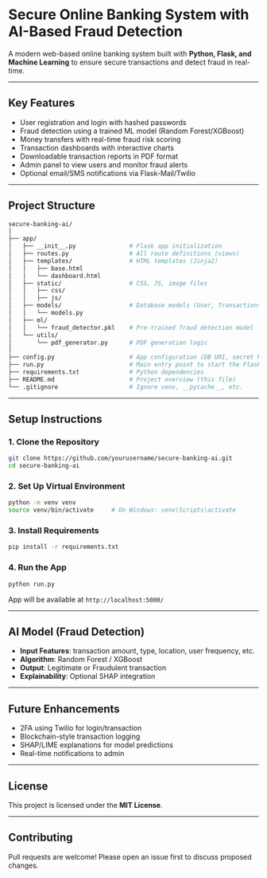 # Secure Online Banking System with AI-Based Fraud Detection

A modern web-based online banking system built with **Python, Flask, and Machine Learning** to ensure secure transactions and detect fraud in real-time.

---

##  Key Features

-  User registration and login with hashed passwords
-  Fraud detection using a trained ML model (Random Forest/XGBoost)
-  Money transfers with real-time fraud risk scoring
-  Transaction dashboards with interactive charts
-  Downloadable transaction reports in PDF format
-  Admin panel to view users and monitor fraud alerts
-  Optional email/SMS notifications via Flask-Mail/Twilio

---

##  Project Structure

```bash
secure-banking-ai/
│
├── app/
│   ├── __init__.py               # Flask app initialization
│   ├── routes.py                 # All route definitions (views)
│   ├── templates/                # HTML templates (Jinja2)
│   │   ├── base.html
│   │   └── dashboard.html
│   ├── static/                   # CSS, JS, image files
│   │   ├── css/
│   │   ├── js/
│   ├── models/                   # Database models (User, Transactions)
│   │   └── models.py
│   ├── ml/
│   │   └── fraud_detector.pkl    # Pre-trained fraud detection model
│   └── utils/
│       └── pdf_generator.py      # PDF generation logic
│
├── config.py                     # App configuration (DB URI, secret key)
├── run.py                        # Main entry point to start the Flask app
├── requirements.txt              # Python dependencies
├── README.md                     # Project overview (this file)
└── .gitignore                    # Ignore venv, __pycache__, etc.
````

---

## Setup Instructions

### 1. Clone the Repository

```bash
git clone https://github.com/yourusername/secure-banking-ai.git
cd secure-banking-ai
```

### 2. Set Up Virtual Environment

```bash
python -m venv venv
source venv/bin/activate     # On Windows: venv\Scripts\activate
```

### 3. Install Requirements

```bash
pip install -r requirements.txt
```

### 4. Run the App

```bash
python run.py
```

App will be available at `http://localhost:5000/`

---

##  AI Model (Fraud Detection)

* **Input Features**: transaction amount, type, location, user frequency, etc.
* **Algorithm**: Random Forest / XGBoost
* **Output**: Legitimate or Fraudulent transaction
* **Explainability**: Optional SHAP integration

---

##  Future Enhancements

* 2FA using Twilio for login/transaction
* Blockchain-style transaction logging
* SHAP/LIME explanations for model predictions
* Real-time notifications to admin

---

##  License

This project is licensed under the **MIT License**.

---

##  Contributing

Pull requests are welcome! Please open an issue first to discuss proposed changes.

